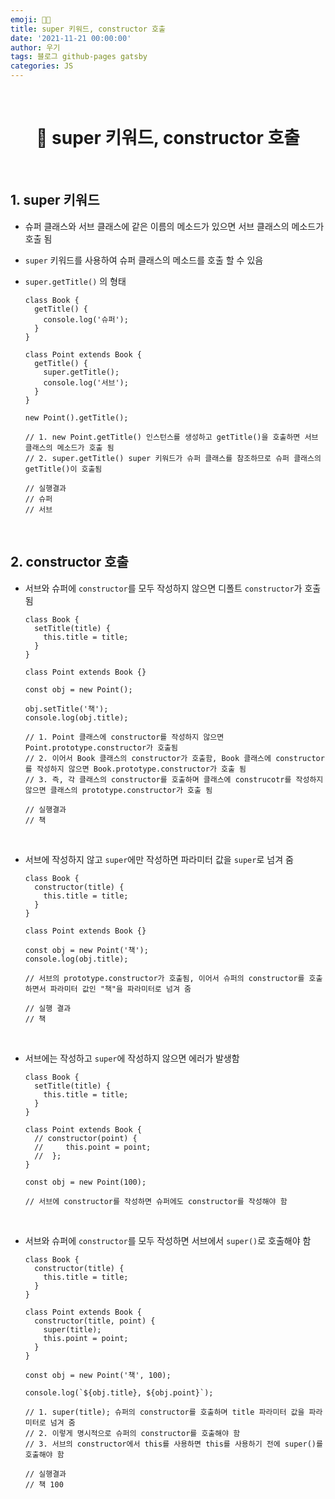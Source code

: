 ```yaml
---
emoji: 👨‍💻
title: super 키워드, constructor 호출
date: '2021-11-21 00:00:00'
author: 우기
tags: 블로그 github-pages gatsby
categories: JS
---
```


<br>

<h1 align="center">
  👋  super 키워드, constructor 호출
</h1>

<br>

## 1. super 키워드

- 슈퍼 클래스와 서브 클래스에 같은 이름의 메소드가 있으면 서브 클래스의 메소드가 호출 됨
- `super` 키워드를 사용하여 슈퍼 클래스의 메소드를 호출 할 수 있음
- `super.getTitle()` 의 형태

  ```tsx
  class Book {
    getTitle() {
      console.log('슈퍼');
    }
  }

  class Point extends Book {
    getTitle() {
      super.getTitle();
      console.log('서브');
    }
  }

  new Point().getTitle();

  // 1. new Point.getTitle() 인스턴스를 생성하고 getTitle()을 호출하면 서브 클래스의 메소드가 호출 됨
  // 2. super.getTitle() super 키워드가 슈퍼 클래스를 참조하므로 슈퍼 클래스의 getTitle()이 호출됨

  // 실행결과
  // 슈퍼
  // 서브
  ```

<br>

## 2. constructor 호출

- 서브와 슈퍼에 `constructor`를 모두 작성하지 않으면 디폴트 `constructor`가 호출 됨

  ```tsx
  class Book {
    setTitle(title) {
      this.title = title;
    }
  }

  class Point extends Book {}

  const obj = new Point();

  obj.setTitle('책');
  console.log(obj.title);

  // 1. Point 클래스에 constructor를 작성하지 않으면 Point.prototype.constructor가 호출됨
  // 2. 이어서 Book 클래스의 constructor가 호출함, Book 클래스에 constructor를 작성하지 않으면 Book.prototype.constructor가 호출 됨
  // 3. 즉, 각 클래스의 constructor를 호출하며 클래스에 construcotr를 작성하지 않으면 클래스의 prototype.constructor가 호출 됨

  // 실행결과
  // 책
  ```

<br>

- 서브에 작성하지 않고 `super`에만 작성하면 파라미터 값을 `super`로 넘겨 줌

  ```tsx
  class Book {
    constructor(title) {
      this.title = title;
    }
  }

  class Point extends Book {}

  const obj = new Point('책');
  console.log(obj.title);

  // 서브의 prototype.constructor가 호출됨, 이어서 슈퍼의 constructor를 호출하면서 파라미터 값인 "책"을 파라미터로 넘겨 줌

  // 실행 결과
  // 책
  ```

<br>

- 서브에는 작성하고 `super`에 작성하지 않으면 에러가 발생함

  ```tsx
  class Book {
    setTitle(title) {
      this.title = title;
    }
  }

  class Point extends Book {
    // constructor(point) {
    //     this.point = point;
    //  };
  }

  const obj = new Point(100);

  // 서브에 constructor를 작성하면 슈퍼에도 constructor를 작성해야 함
  ```

  <br>

- 서브와 슈퍼에 `constructor`를 모두 작성하면 서브에서 `super()`로 호출해야 함

  ```tsx
  class Book {
    constructor(title) {
      this.title = title;
    }
  }

  class Point extends Book {
    constructor(title, point) {
      super(title);
      this.point = point;
    }
  }

  const obj = new Point('책', 100);

  console.log(`${obj.title}, ${obj.point}`);

  // 1. super(title); 슈퍼의 constructor를 호출하며 title 파라미터 값을 파라미터로 넘겨 줌
  // 2. 이렇게 명시적으로 슈퍼의 constructor를 호출해야 함
  // 3. 서브의 constructor에서 this를 사용하면 this를 사용하기 전에 super()를 호출해야 함

  // 실행결과
  // 책 100
  ```

```toc

```
